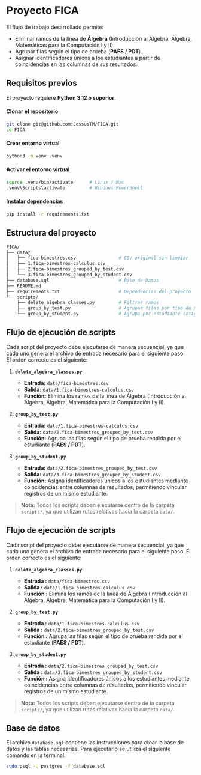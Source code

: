 # Proyecto FICA

El flujo de trabajo desarrollado permite:
- Eliminar ramos de la línea de **Álgebra** (Introducción al Álgebra, Álgebra, Matemáticas para la Computación I y II).
- Agrupar filas según el tipo de prueba (**PAES / PDT**).
- Asignar identificadores únicos a los estudiantes a partir de coincidencias en las columnas de sus resultados.

## Requisitos previos

El proyecto requiere **Python 3.12 o superior**.  

#### Clonar el repositorio

```bash
git clone git@github.com:JessusTM/FICA.git
cd FICA
```

#### Crear entorno virtual

```bash
python3 -m venv .venv
```

#### Activar el entorno virtual

```bash
source .venv/bin/activate      # Linux / Mac
.venv\Scripts\activate         # Windows PowerShell
```

#### Instalar dependencias

```bash
pip install -r requirements.txt
```

## Estructura del proyecto

```bash
FICA/
├── data/
│   ├── fica-bimestres.csv                # CSV original sin limpiar
│   ├── 1.fica-bimestres-calculus.csv     
│   ├── 2.fica-bimestres_grouped_by_test.csv
│   └── 3.fica-bimestres_grouped_by_student.csv
├── database.sql                          # Base de Datos 
├── README.md
├── requirements.txt                      # Dependencias del proyecto
└── scripts/
    ├── delete_algebra_classes.py         # Filtrar ramos
    ├── group_by_test.py                  # Agrupar filas por tipo de prueba (PAES / PDT)
    └── group_by_student.py               # Agrupa por estudiante (asigna IDs)
```

## Flujo de ejecución de scripts

Cada script del proyecto debe ejecutarse de manera secuencial, ya que cada uno genera el archivo de entrada necesario para el siguiente paso.  
El orden correcto es el siguiente:

1. **`delete_algebra_classes.py`**  
   - **Entrada:** `data/fica-bimestres.csv`  
   - **Salida:** `data/1.fica-bimestres-calculus.csv`  
   - **Función:** Elimina los ramos de la línea de Álgebra (Introducción al Álgebra, Álgebra, Matemática para la Computación I y II).

2. **`group_by_test.py`**  
   - **Entrada:** `data/1.fica-bimestres-calculus.csv`  
   - **Salida:** `data/2.fica-bimestres_grouped_by_test.csv`  
   - **Función:** Agrupa las filas según el tipo de prueba rendida por el estudiante (**PAES / PDT**).

3. **`group_by_student.py`**  
   - **Entrada:** `data/2.fica-bimestres_grouped_by_test.csv`  
   - **Salida:** `data/3.fica-bimestres_grouped_by_student.csv`  
   - **Función:** Asigna identificadores únicos a los estudiantes mediante coincidencias entre columnas de resultados, permitiendo vincular registros de un mismo estudiante.

> **Nota:** Todos los scripts deben ejecutarse dentro de la carpeta `scripts/`, ya que utilizan rutas relativas hacia la carpeta `data/`.

## Flujo de ejecución de scripts

Cada script del proyecto debe ejecutarse de manera secuencial, ya que cada uno genera el archivo de entrada necesario para el siguiente paso. El orden correcto es el siguiente:

1. **`delete_algebra_classes.py`**  
   - **Entrada  :** `data/fica-bimestres.csv`  
   - **Salida   :** `data/1.fica-bimestres-calculus.csv`  
   - **Función  :** Elimina los ramos de la línea de Álgebra (Introducción al Álgebra, Álgebra, Matemática para la Computación I y II).

2. **`group_by_test.py`**  
   - **Entrada  :** `data/1.fica-bimestres-calculus.csv`  
   - **Salida   :** `data/2.fica-bimestres_grouped_by_test.csv`  
   - **Función  :** Agrupa las filas según el tipo de prueba rendida por el estudiante (**PAES / PDT**).

3. **`group_by_student.py`**  
   - **Entrada  :** `data/2.fica-bimestres_grouped_by_test.csv`  
   - **Salida   :** `data/3.fica-bimestres_grouped_by_student.csv`  
   - **Función  :** Asigna identificadores únicos a los estudiantes mediante coincidencias entre columnas de resultados, permitiendo vincular registros de un mismo estudiante.

> **Nota:** Todos los scripts deben ejecutarse dentro de la carpeta `scripts/`, ya que utilizan rutas relativas hacia la carpeta `data/`.

## Base de datos

El archivo `database.sql` contiene las instrucciones para crear la base de datos y las tablas necesarias. Para ejecutarlo se utiliza el siguiente comando en la terminal:

```bash 
sudo psql -U postgres -f database.sql
```

